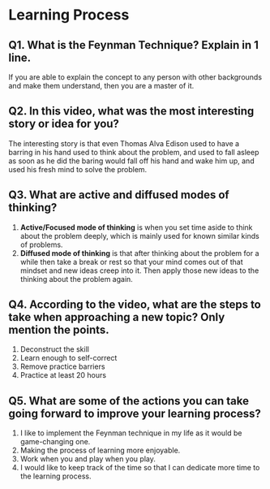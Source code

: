 # Learning Process  

## Q1. What is the Feynman Technique? Explain in 1 line.  
If you are able to explain the concept to any person with other backgrounds and make them understand, then you are a master of it.  

## Q2. In this video, what was the most interesting story or idea for you?  
The interesting story is that even Thomas Alva Edison used to have a barring in his hand used to think about the problem, and used to fall asleep as soon as he did the baring would fall off his hand and wake him up, and used his fresh mind to solve the problem.  

## Q3. What are active and diffused modes of thinking?  
1. **Active/Focused mode of thinking** is when you set time aside to think about the problem deeply, which is mainly used for known similar kinds of problems.  
2. **Diffused mode of thinking** is that after thinking about the problem for a while then take a break or rest so that your mind comes out of that mindset and new ideas creep into it. Then apply those new ideas to the thinking about the problem again.  

## Q4. According to the video, what are the steps to take when approaching a new topic? Only mention the points.  
1. Deconstruct the skill  
2. Learn enough to self-correct  
3. Remove practice barriers  
4. Practice at least 20 hours  

## Q5. What are some of the actions you can take going forward to improve your learning process?  
1. I like to implement the Feynman technique in my life as it would be game-changing one.  
2. Making the process of learning more enjoyable.  
3. Work when you and play when you play.  
4. I would like to keep track of the time so that I can dedicate more time to the learning process.  
